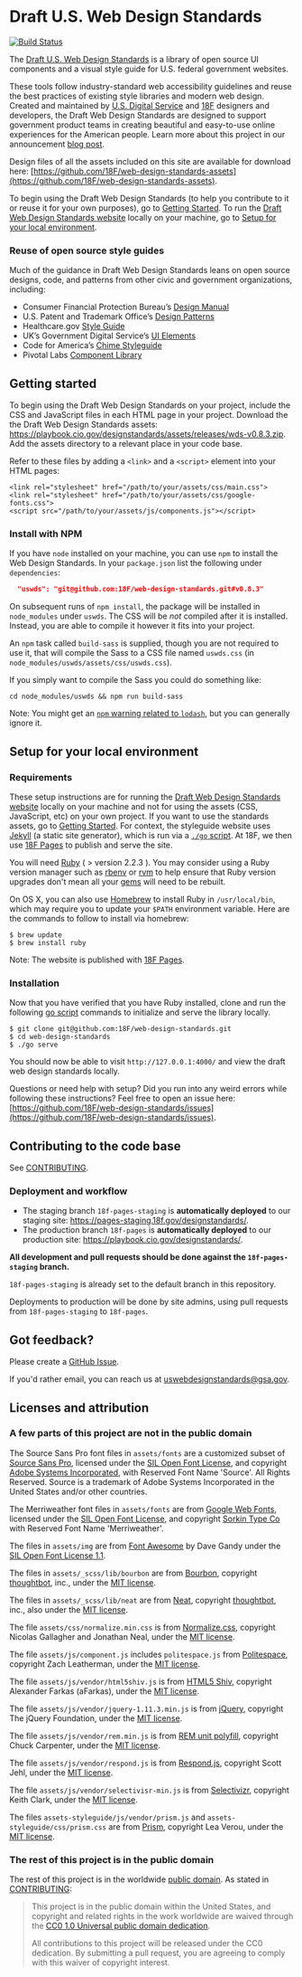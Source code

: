 # Draft U.S. Web Design Standards

[![Build Status](https://api.travis-ci.org/18F/web-design-standards.svg?branch=18f-pages-staging)](https://travis-ci.org/18F/web-design-standards)

The [Draft U.S. Web Design Standards](https://playbook.cio.gov/designstandards) is a library of open source UI components and a visual style guide for U.S. federal government websites.

These tools follow industry-standard web accessibility guidelines and reuse the best practices of existing style libraries and modern web design. Created and maintained by [U.S. Digital Service](https://www.whitehouse.gov/digital/united-states-digital-service) and [18F](https://18f.gsa.gov) designers and developers, the Draft Web Design Standards are designed to support government product teams in creating beautiful and easy-to-use online experiences for the American people. Learn more about this project in our announcement [blog post](https://18f.gsa.gov/2015/09/28/web-design-standards/).

Design files of all the assets included on this site are available for download here: [https://github.com/18F/web-design-standards-assets](https://github.com/18F/web-design-standards-assets).

To begin using the Draft Web Design Standards (to help you contribute to it or reuse it for your own purposes), go to [Getting Started](https://github.com/18F/web-design-standards#getting-started). To run the [Draft Web Design Standards website](https://playbook.cio.gov/designstandards/) locally on your machine, go to [Setup for your local environment](https://github.com/18F/web-design-standards/#setup-for-your-local-environment).

### Reuse of open source style guides

Much of the guidance in Draft Web Design Standards leans on open source designs, code, and patterns from other civic and government organizations, including:
- Consumer Financial Protection Bureau’s [Design Manual](https://cfpb.github.io/design-manual/)
- U.S. Patent and Trademark Office’s [Design Patterns](http://uspto.github.io/designpatterns/)
- Healthcare.gov [Style Guide](http://styleguide.healthcare.gov/)
- UK’s Government Digital Service’s [UI Elements](http://govuk-elements.herokuapp.com/)
- Code for America’s [Chime Styleguide](https://github.com/chimecms/chime-starter)
- Pivotal Labs [Component Library](http://styleguide.cfapps.io/)

## Getting started

To begin using the Draft Web Design Standards on your project, include the CSS and JavaScript files in each HTML page in your project. Download the the Draft Web Design Standards assets: https://playbook.cio.gov/designstandards/assets/releases/wds-v0.8.3.zip. Add the assets directory to a relevant place in your code base.

Refer to these files by adding a `<link>` and a `<script>` element into your HTML pages:

```
<link rel="stylesheet" href="/path/to/your/assets/css/main.css">
<link rel="stylesheet" href="/path/to/your/assets/css/google-fonts.css">
<script src="/path/to/your/assets/js/components.js"></script>
```

### Install with NPM

If you have `node` installed on your machine, you can use `npm` to install the Web Design Standards. In your `package.json` list the following under `dependencies`:

```json
  "uswds": "git@github.com:18F/web-design-standards.git#v0.8.3"
```

On subsequent runs of `npm install`, the package will be installed in `node_modules` under `uswds`. The CSS will be *not* compiled after it is installed. Instead, you are able to compile it however it fits into your project.

An `npm` task called `build-sass` is supplied, though you are not required to use it, that will compile the Sass to a CSS file named `uswds.css` (in `node_modules/uswds/assets/css/uswds.css`).

If you simply want to compile the Sass you could do something like:

`cd node_modules/uswds && npm run build-sass`

Note: You might get an [`npm` warning related to `lodash`](https://github.com/18F/web-design-standards/pull/902#issuecomment-161076213), but you can generally ignore it.

## Setup for your local environment

### Requirements

These setup instructions are for running the [Draft Web Design Standards website](https://playbook.cio.gov/designstandards/) locally on your machine and not for using the assets (CSS, JavaScript, etc) on your own project. If you want to use the standards assets, go to [Getting Started](https://github.com/18F/web-design-standards#getting-started). For context, the styleguide website uses [Jekyll](http://jekyllrb.com/) (a static site generator), which is run via a [`./go` script](https://github.com/18F/go_script). At 18F, we then use [18F Pages](https://github.com/18F/pages) to publish and serve the site.

You will need [Ruby](https://www.ruby-lang.org) ( > version 2.2.3 ). You may consider using a Ruby version manager such as [rbenv](https://github.com/sstephenson/rbenv) or [rvm](https://rvm.io/) to help ensure that Ruby version upgrades don't mean all your [gems](https://rubygems.org/) will need to be rebuilt.

On OS X, you can also use [Homebrew](http://brew.sh/) to install Ruby in `/usr/local/bin`, which may require you to update your `$PATH` environment variable. Here are the commands to follow to install via homebrew:

```shell
$ brew update
$ brew install ruby
```

Note: The website is published with [18F Pages](https://github.com/18F/pages).

### Installation

Now that you have verified that you have Ruby installed, clone and run the following [go script](https://github.com/18F/go_script) commands to initialize and serve the library locally.

```shell
$ git clone git@github.com:18F/web-design-standards.git
$ cd web-design-standards
$ ./go serve
```

You should now be able to visit `http://127.0.0.1:4000/`
and view the draft web design standards locally.

Questions or need help with setup? Did you run into any weird errors while following these instructions? Feel free to open an issue here: [https://github.com/18F/web-design-standards/issues](https://github.com/18F/web-design-standards/issues).

## Contributing to the code base

See [CONTRIBUTING](CONTRIBUTING.md).

### Deployment and workflow

* The staging branch `18f-pages-staging` is **automatically deployed** to our staging site: https://pages-staging.18f.gov/designstandards/.
* The production branch `18f-pages` is **automatically deployed** to our production site: https://playbook.cio.gov/designstandards/.

**All development and pull requests should be done against the `18f-pages-staging` branch.**

`18f-pages-staging` is already set to the default branch in this repository.

Deployments to production will be done by site admins, using pull requests from `18f-pages-staging` to `18f-pages`.

## Got feedback?

Please create a [GitHub Issue](https://github.com/18F/web-design-standards/issues).

If you'd rather email, you can reach us at uswebdesignstandards@gsa.gov.

## Licenses and attribution

### A few parts of this project are not in the public domain

The Source Sans Pro font files in `assets/fonts` are a customized subset of [Source Sans Pro](https://github.com/adobe-fonts/source-sans-pro), licensed under the [SIL Open Font License](http://scripts.sil.org/cms/scripts/page.php?item_id=OFL), and copyright [Adobe Systems Incorporated](http://www.adobe.com/), with Reserved Font Name 'Source'. All Rights Reserved. Source is a trademark of Adobe Systems Incorporated in the United States and/or other countries.

The Merriweather font files in `assets/fonts` are from [Google Web Fonts](https://www.google.com/fonts#UsePlace:use/Collection:Merriweather:400,300,400italic,700,700italic), licensed under the [SIL Open Font License](http://scripts.sil.org/cms/scripts/page.php?item_id=OFL), and copyright [Sorkin Type Co](www.sorkintype.com) with Reserved Font Name 'Merriweather'.

The files in `assets/img` are from [Font Awesome](http://fontawesome.io/) by Dave Gandy under the [SIL Open Font License 1.1](http://scripts.sil.org/OFL).

The files in `assets/_scss/lib/bourbon` are from [Bourbon](http://bourbon.io/), copyright [thoughtbot](https://thoughtbot.com/), inc., under the [MIT license](https://github.com/thoughtbot/neat/blob/master/LICENSE.md).

The files in `assets/_scss/lib/neat` are from [Neat](http://neat.bourbon.io/), copyright [thoughtbot](https://thoughtbot.com/), inc., also under the [MIT license](https://github.com/thoughtbot/neat/blob/master/LICENSE.md).

The file `assets/css/normalize.min.css` is from [Normalize.css](https://github.com/necolas/normalize.css), copyright Nicolas Gallagher and Jonathan Neal, under the [MIT license](https://github.com/necolas/normalize.css/blob/master/LICENSE.md).

The file `assets/js/component.js` includes `politespace.js` from [Politespace](https://github.com/filamentgroup/politespace), copyright Zach Leatherman, under the [MIT license](https://github.com/filamentgroup/politespace/blob/master/LICENSE).

The file `assets/js/vendor/html5shiv.js` is from [HTML5 Shiv](https://github.com/afarkas/html5shiv), copyright Alexander Farkas (aFarkas), under the [MIT license](https://github.com/aFarkas/html5shiv/blob/master/MIT%20and%20GPL2%20licenses.md).

The file `assets/js/vendor/jquery-1.11.3.min.js` is from [jQuery](https://jquery.com/), copyright The jQuery Foundation, under the [MIT license](https://jquery.org/license/).

The file `assets/js/vendor/rem.min.js` is from [REM unit polyfill](https://github.com/chuckcarpenter/REM-unit-polyfill), copyright Chuck Carpenter, under the [MIT license](https://github.com/chuckcarpenter/REM-unit-polyfill/blob/master/LICENSE.md).

The file `assets/js/vendor/respond.js` is from [Respond.js](https://github.com/scottjehl/Respond), copyright Scott Jehl, under the [MIT license](https://github.com/scottjehl/Respond/blob/master/LICENSE-MIT).

The file `assets/js/vendor/selectivisr-min.js` is from [Selectivizr](http://selectivizr.com/), copyright Keith Clark, under the [MIT license](http://opensource.org/licenses/mit-license.php).

The files `assets-styleguide/js/vendor/prism.js` and `assets-styleguide/css/prism.css` are from [Prism](http://prismjs.com/), copyright Lea Verou, under the [MIT license](https://github.com/PrismJS/prism/blob/gh-pages/LICENSE).

### The rest of this project is in the public domain

The rest of this project is in the worldwide [public domain](LICENSE.md). As stated in [CONTRIBUTING](CONTRIBUTING.md):

> This project is in the public domain within the United States, and copyright and related rights in the work worldwide are waived through the [CC0 1.0 Universal public domain dedication](https://creativecommons.org/publicdomain/zero/1.0/).
>
> All contributions to this project will be released under the CC0 dedication. By submitting a pull request, you are agreeing to comply with this waiver of copyright interest.
